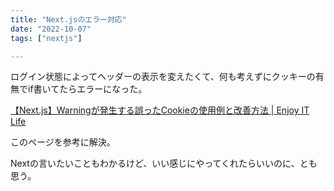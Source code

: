 ```yaml
---
title: "Next.jsのエラー対応"
date: "2022-10-07"
tags: ["nextjs"]

---
```


ログイン状態によってヘッダーの表示を変えたくて、何も考えずにクッキーの有無でif書いてたらエラーになった。

[【Next.js】Warningが発生する誤ったCookieの使用例と改善方法 | Enjoy IT Life](https://nishinatoshiharu.com/next-prerendering-cookie/)

このページを参考に解決。

Nextの言いたいこともわかるけど、いい感じにやってくれたらいいのに、とも思う。
